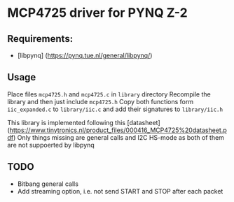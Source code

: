 # MCP4725 driver for PYNQ Z-2
## Requirements:
- [libpynq] (https://pynq.tue.nl/general/libpynq/)
## Usage
Place files `mcp4725.h` and `mcp4725.c` in `library` directory
Recompile the library and then just include `mcp4725.h`
Copy both functions form `iic_expanded.c` to `library/iic.c` and add their signatures to `library/iic.h`

This library is implemented following this [datasheet] (https://www.tinytronics.nl/product_files/000416_MCP4725%20datasheet.pdf)
Only things missing are general calls and I2C HS-mode as both of them are not suppoerted by libpynq

## TODO
- Bitbang general calls
- Add streaming option, i.e. not send START and STOP after each packet

